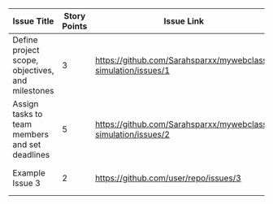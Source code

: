 | Issue Title | Story Points | Issue Link | Status | Assigned To | Assigned On | Completed On | Category | Status Notes |
| --- | --- | --- | --- | --- | --- | --- | --- | --- |
| Define project scope, objectives, and milestones | 3 | https://github.com/Sarahsparxx/mywebclass-simulation/issues/1 | Project Backlog |  Sarah Ibewuike | 3/15/2023 | - | Documentation | Defined the scope and objectives of the project |
| Assign tasks to team members and set deadlines | 5 | https://github.com/Sarahsparxx/mywebclass-simulation/issues/2 | Sprint Backlog | Sarah Ibewuike | 3/15/2023 | - | Documentation | Assign tasks to team members |
| Example Issue 3 | 2 | https://github.com/user/repo/issues/3 | Done | Abena | 2023-03-08 | 2023-03-10 | Improvement | Tested and verified |
